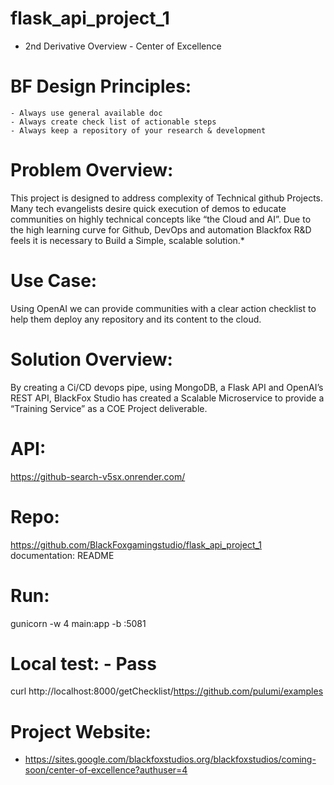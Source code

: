 # flask_api_project_1
 - 2nd Derivative Overview - Center of Excellence

# BF Design Principles:
    - Always use general available doc
    - Always create check list of actionable steps
    - Always keep a repository of your research & development

# Problem Overview:
This project is designed to address complexity of Technical github Projects. Many tech evangelists desire quick execution of demos to educate communities on highly technical concepts like “the Cloud and AI”. Due to the high learning curve for Github, DevOps and automation Blackfox R&D feels it is necessary to Build a Simple, scalable solution.*
	
# Use Case:
Using OpenAI we can provide communities with a clear action checklist to help them deploy any repository and its content to the cloud.

# Solution Overview:
By creating a Ci/CD devops pipe, using MongoDB, a Flask API and OpenAI’s REST API, BlackFox Studio has created a Scalable Microservice to provide a “Training Service” as a COE Project deliverable.

# API:
https://github-search-v5sx.onrender.com/

# Repo:
https://github.com/BlackFoxgamingstudio/flask_api_project_1
documentation: README

# Run: 
gunicorn -w 4 main:app -b :5081

# Local test: - Pass
curl http://localhost:8000/getChecklist/https://github.com/pulumi/examples

# Project Website: 
 - https://sites.google.com/blackfoxstudios.org/blackfoxstudios/coming-soon/center-of-excellence?authuser=4